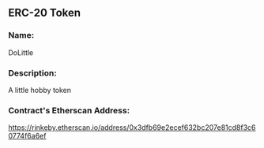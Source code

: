 ## ERC-20 Token
### Name: 
DoLittle

### Description: 
A little hobby token

### Contract's Etherscan Address:
https://rinkeby.etherscan.io/address/0x3dfb69e2ecef632bc207e81cd8f3c60774f6a6ef
